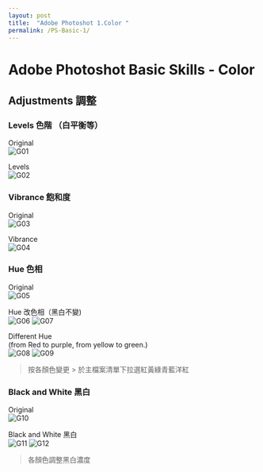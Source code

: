 ```yaml
---
layout: post
title:  "Adobe Photoshot 1.Color "
permalink: /PS-Basic-1/
---
```


# Adobe Photoshot Basic Skills - Color

## Adjustments 調整
### Levels 色階 （白平衡等）  
Original  
![G01](/assets/Levels.jpg)  

Levels  
![G02](/assets/Levels01.jpg)  

### Vibrance 飽和度  
Original  
![G03](/assets/Vibrance.jpg)  

Vibrance  
![G04](/assets/Vibrance01.jpg)  

### Hue 色相  
Original  
![G05](/assets/Hue.jpg)    

Hue 改色相（黑白不變)  
![G06](/assets/Hue1.jpg)
![G07](/assets/Hue3.jpg)   

Different Hue  
(from Red to purple, from yellow to green.)   
![G08](/assets/Hue2.jpg)
![G09](/assets/Hue4.jpg)  
> 按各顏色變更 > 於主檔案清單下拉選紅黃綠青藍洋紅

### Black and White 黑白 
Original  
![G10](/assets/Bw.jpg)  

Black and White 黑白  
![G11](/assets/Bw01.jpg)
![G12](/assets/Bw02.jpg)  
> 各顏色調整黑白濃度  

